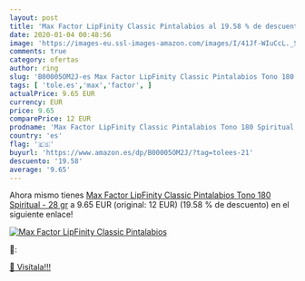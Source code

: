 ```yaml
---
layout: post
title: 'Max Factor LipFinity Classic Pintalabios al 19.58 % de descuento'
date: 2020-01-04 00:48:56
image: 'https://images-eu.ssl-images-amazon.com/images/I/41Jf-WIuCcL._SL200_.jpg'
comments: true
category: ofertas
author: ring
slug: 'B00005OM2J-es Max Factor LipFinity Classic Pintalabios Tono 180...'
tags: [ 'tole.es','max','factor', ]
actualPrice: 9.65 EUR
currency: EUR
price: 9.65
comparePrice: 12 EUR
prodname: 'Max Factor LipFinity Classic Pintalabios Tono 180 Spiritual - 28 gr'
country: 'es'
flag: '🇪🇸'
buyurl: 'https://www.amazon.es/dp/B00005OM2J/?tag=tolees-21'
descuento: '19.58'
average: '9.65'
---
```


Ahora mismo tienes [Max Factor LipFinity Classic Pintalabios Tono 180 Spiritual - 28 gr](https://www.amazon.es/dp/B00005OM2J/?tag=tolees-21) a 9.65 EUR (original: 12 EUR) (19.58 %  de descuento) en el siguiente enlace!

[![Max Factor LipFinity Classic Pintalabios](https://images-eu.ssl-images-amazon.com/images/I/41Jf-WIuCcL._SL200_.jpg)](https://www.amazon.es/dp/B00005OM2J/?tag=tolees-21)

🔎:


[🛒 Visítala!!!](https://www.amazon.es/dp/B00005OM2J/?tag=tolees-21)
